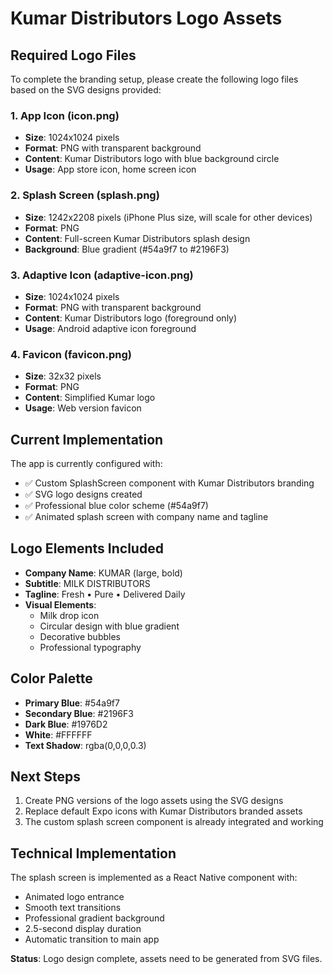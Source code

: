 # Kumar Distributors Logo Assets

## Required Logo Files

To complete the branding setup, please create the following logo files based on the SVG designs provided:

### 1. App Icon (icon.png)
- **Size**: 1024x1024 pixels
- **Format**: PNG with transparent background
- **Content**: Kumar Distributors logo with blue background circle
- **Usage**: App store icon, home screen icon

### 2. Splash Screen (splash.png)
- **Size**: 1242x2208 pixels (iPhone Plus size, will scale for other devices)
- **Format**: PNG
- **Content**: Full-screen Kumar Distributors splash design
- **Background**: Blue gradient (#54a9f7 to #2196F3)

### 3. Adaptive Icon (adaptive-icon.png)
- **Size**: 1024x1024 pixels
- **Format**: PNG with transparent background
- **Content**: Kumar Distributors logo (foreground only)
- **Usage**: Android adaptive icon foreground

### 4. Favicon (favicon.png)
- **Size**: 32x32 pixels
- **Format**: PNG
- **Content**: Simplified Kumar logo
- **Usage**: Web version favicon

## Current Implementation

The app is currently configured with:
- ✅ Custom SplashScreen component with Kumar Distributors branding
- ✅ SVG logo designs created
- ✅ Professional blue color scheme (#54a9f7)
- ✅ Animated splash screen with company name and tagline

## Logo Elements Included

- **Company Name**: KUMAR (large, bold)
- **Subtitle**: MILK DISTRIBUTORS
- **Tagline**: Fresh • Pure • Delivered Daily
- **Visual Elements**: 
  - Milk drop icon
  - Circular design with blue gradient
  - Decorative bubbles
  - Professional typography

## Color Palette

- **Primary Blue**: #54a9f7
- **Secondary Blue**: #2196F3
- **Dark Blue**: #1976D2
- **White**: #FFFFFF
- **Text Shadow**: rgba(0,0,0,0.3)

## Next Steps

1. Create PNG versions of the logo assets using the SVG designs
2. Replace default Expo icons with Kumar Distributors branded assets
3. The custom splash screen component is already integrated and working

## Technical Implementation

The splash screen is implemented as a React Native component with:
- Animated logo entrance
- Smooth text transitions
- Professional gradient background
- 2.5-second display duration
- Automatic transition to main app

**Status**: Logo design complete, assets need to be generated from SVG files.